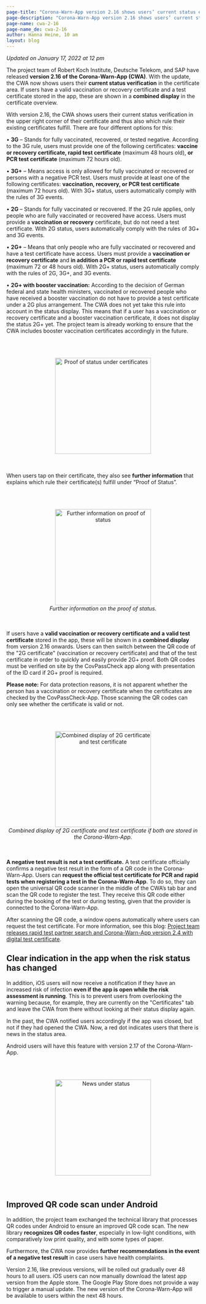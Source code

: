 ```yaml
---
page-title: "Corona-Warn-App version 2.16 shows users’ current status evidence"
page-description: "Corona-Warn-App version 2.16 shows users’ current status evidence"
page-name: cwa-2-16
page-name_de: cwa-2-16
author: Hanna Heine, 10 am
layout: blog
---
```


*Updated on January 17, 2022 at 12 pm*

The project team of Robert Koch Institute, Deutsche Telekom, and SAP have released **version 2.16 of the Corona-Warn-App (CWA)**. With the update, the CWA now shows users their **current status verification** in the certificate area. If users have a valid vaccination or recovery certificate and a test certificate stored in the app, these are shown in a **combined display** in the certificate overview.

<!-- overview -->

With version 2.16, the CWA shows users their current status verification in the upper right corner of their certificate and thus also which rule their existing certificates fulfill. There are four different options for this:

• **3G** – Stands for fully vaccinated, recovered, or tested negative. According to the 3G rule, users must provide one of the following certificates: **vaccine or recovery certificate, rapid test certificate** (maximum 48 hours old), **or PCR test certificate** (maximum 72 hours old).

• **3G+** – Means access is only allowed for fully vaccinated or recovered or persons with a negative PCR test. Users must provide at least one of the following certificates: **vaccination, recovery, or PCR test certificate** (maximum 72 hours old).
With 3G+ status, users automatically comply with the rules of 3G events.

• **2G** – Stands for fully vaccinated or recovered. If the 2G rule applies, only people who are fully vaccinated or recovered have access. Users must provide a **vaccination or recovery** certificate, but do not need a test certificate.
With 2G status, users automatically comply with the rules of 3G+ and 3G events.

• **2G+** – Means that only people who are fully vaccinated or recovered and have a test certificate have access. Users must provide a **vaccination or recovery certificate** and **in addition a PCR or rapid test certificate** (maximum 72 or 48 hours old). 
With 2G+ status, users automatically comply with the rules of 2G, 3G+, and 3G events.

• **2G+ with booster vaccination:** According to the decision of German federal and state health ministers, vaccinated or recovered people who have received a booster vaccination do not have to provide a test certificate under a 2G plus arrangement. The CWA does not yet take this rule into account in the status display. This means that if a user has a vaccination or recovery certificate and a booster vaccination certificate, it does not display the status 2G+ yet. The project team is already working to ensure that the CWA includes booster vaccination certificates accordingly in the future.


<br></br>
<center> 
<img src="./g-status.png" title="Proof of status under certificates" alt="Proof of status under certificates" style="align: center" width=250> 
</center>
<br></br>

When users tap on their certificate, they also see **further information** that explains which rule their certificate(s) fulfill under “Proof of Status”.

<br></br>
<center> 
<img src="./2g-info.png" title="Further information on proof of status" alt="Further information on proof of status" style="align: center" width=250>
<figcaption aria-hidden="true"><em>Further information on the proof of status.</em></figcaption>
</center>
<br></br>


If users have a **valid vaccination or recovery certificate and a valid test certificate** stored in the app, these will be shown in a **combined display** from version 2.16 onwards. Users can then switch between the QR code of the "2G certificate" (vaccination or recovery certificate) and that of the test certificate in order to quickly and easily provide 2G+ proof. Both QR codes must be verified on site by the CovPassCheck app along with presentation of the ID card if 2G+ proof is required. 

**Please note:** For data protection reasons, it is not apparent whether the person has a vaccination or recovery certificate when the certificates are checked by the CovPassCheck-App. Those scanning the QR codes can only see whether the certificate is valid or not.

<br></br>
<center> 
<img src="./combined-certificates.png" title="Combined display of 2G certificate and test certificate" alt="Combined display of 2G certificate and test certificate" style="align: center" width=250>
<figcaption aria-hidden="true"><em>Combined display of 2G certificate and test certificate if both are stored in the Corona-Warn-App.</em></figcaption>
</center>
<br></br>

**A negative test result is not a test certificate.** A test certificate officially confirms a negative test result in the form of a QR code in the Corona-Warn-App. Users can **request the official test certificate for PCR and rapid tests when registering a test in the Corona-Warn-App**. To do so, they can open the universal QR code scanner in the middle of the CWA’s tab bar and scan the QR code to register the test. They receive this QR code either during the booking of the test or during testing, given that the provider is connected to the Corona-Warn-App. 

After scanning the QR code, a window opens automatically where users can request the test certificate. For more information, see this blog: [Project team releases rapid test partner search and Corona-Warn-App version 2.4 with digital test certificate](/en/blog/2021-06-24-cwa-version-2-4/).

## Clear indication in the app when the risk status has changed 

In addition, iOS users will now receive a notification if they have an increased risk of infection **even if the app is open while the risk assessment is running**. This is to prevent users from overlooking the warning because, for example, they are currently on the "Certificates" tab and leave the CWA from there without looking at their status display again.

In the past, the CWA notified users accordingly if the app was closed, but not if they had opened the CWA. Now, a red dot indicates users that there is news in the status area.

Android users will have this feature with version 2.17 of the Corona-Warn-App.


<br></br>
<center> 
<img src="./status-benachrichtigung.png" title="News under status" alt="News under status" style="align: center" width=250>
</center>
<br></br>

## Improved QR code scan under Android

In addition, the project team exchanged the technical library that processes QR codes under Android to ensure an improved QR code scan. The new library **recognizes QR codes faster**, especially in low-light conditions, with comparatively low print quality, and with some types of paper.

Furthermore, the CWA now provides **further recommendations in the event of a negative test result** in case users have health complaints. 

Version 2.16, like previous versions, will be rolled out gradually over 48 hours to all users. iOS users can now manually download the latest app version from the Apple store. The Google Play Store does not provide a way to trigger a manual update. The new version of the Corona-Warn-App will be available to users within the next 48 hours.
